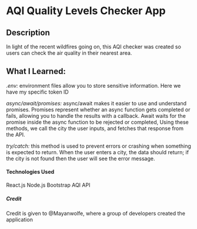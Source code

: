 # AQI Quality Levels Checker App

## Description

In light of the recent wildfires going on, this AQI checker was created so users can check the air quality in their nearest area.

## What I Learned:

_.env:_ environment files allow you to store sensitive information. Here we have my specific token ID

_async/await/promises:_ async/await makes it easier to use and understand promises. Promises represent whether an async function gets completed or fails, allowing you to handle the results with a callback. Await waits for the promise inside the async function to be rejected or completed, Using these methods, we call the city the user inputs, and fetches that response from the API.

_try/catch:_ this method is used to prevent errors or crashing when something is expected to return. When the user enters a city, the data should return; if the city is not found then the user will see the error message.

#### Technologies Used

React.js
Node.js
Bootstrap
AQI API

##### Credit

Credit is given to @Mayanwolfe, where a group of developers created the application
